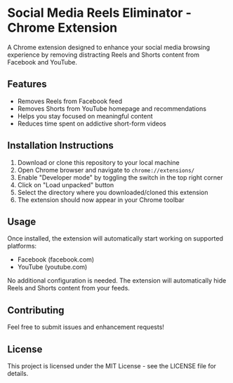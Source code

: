 # Social Media Reels Eliminator - Chrome Extension

A Chrome extension designed to enhance your social media browsing experience by removing distracting Reels and Shorts content from Facebook and YouTube.

## Features

- Removes Reels from Facebook feed
- Removes Shorts from YouTube homepage and recommendations
- Helps you stay focused on meaningful content
- Reduces time spent on addictive short-form videos

## Installation Instructions

1. Download or clone this repository to your local machine
2. Open Chrome browser and navigate to `chrome://extensions/`
3. Enable "Developer mode" by toggling the switch in the top right corner
4. Click on "Load unpacked" button
5. Select the directory where you downloaded/cloned this extension
6. The extension should now appear in your Chrome toolbar

## Usage

Once installed, the extension will automatically start working on supported platforms:
- Facebook (facebook.com)
- YouTube (youtube.com)

No additional configuration is needed. The extension will automatically hide Reels and Shorts content from your feeds.

## Contributing

Feel free to submit issues and enhancement requests!

## License

This project is licensed under the MIT License - see the LICENSE file for details.
